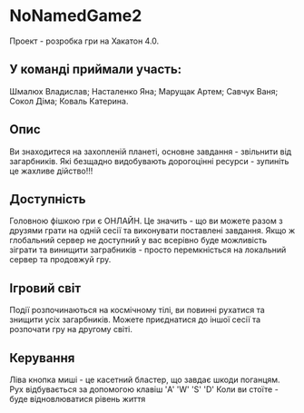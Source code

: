 # NoNamedGame2
Проект - розробка гри на Хакатон 4.0. 
## У команді приймали участь: 
Шмалюх Владислав; Насталенко Яна; Марущак Артем; Савчук Ваня; Сокол Діма; Коваль Катерина.
## Опис
  Ви знаходитеся на захопленій планеті, основне завдання - звільнити від загарбників. 
Які безщадно видобувають дорогоцінні ресурси - зупиніть це жахливе дійство!!!
## Доступність
  Головною фішкою гри є ОНЛАЙН. Це значить - що ви можете разом з друзями грати на одній сесії та виконувати поставлені завдання.
Якщо ж глобальний сервер не доступний у вас всерівно буде можливість зіграти та винищити заграбників - просто перемкністься на локальний сервер та продовжуй гру.
## Ігровий світ
  Події розпочинаються на космічному тілі, ви повинні рухатися та знищити усіх загарбників. Можете приєднатися до іншої сесії та розпочати гру на другому світі. 
## Керування
 Ліва кнопка миші - це касетний бластер, що завдає шкоди поганцям. Рух відбувається за допомогою клавіш 'A' 'W' 'S' 'D' Коли ви стоїте - буде відновлюватися рівень життя
